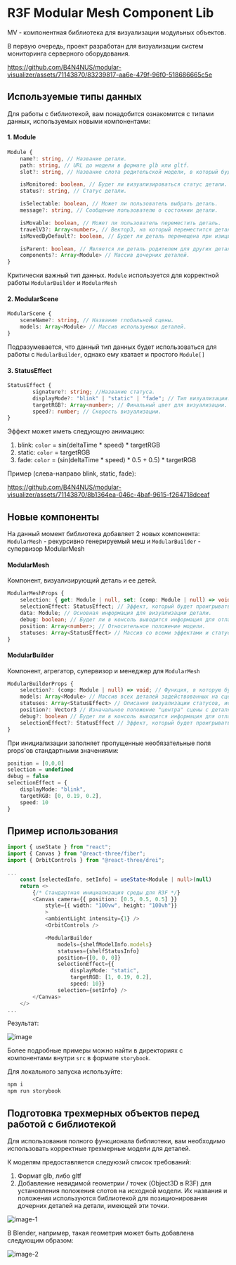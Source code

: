 # R3F Modular Mesh Component Lib

MV - компонентная библиотека для визуализации модульных объектов. 

В первую очередь, проект разработан для визуализации систем мониторинга серверного оборудования.

https://github.com/B4N4NUS/modular-visualizer/assets/71143870/83239817-aa6e-479f-96f0-518686665c5e



## Используемые типы данных
Для работы с библиотекой, вам понадобится ознакомится с типами данных, используемых новыми компонентами:

#### 1. Module
```ts
Module {
    name?: string, // Название детали.
    path: string, // URL до модели в формате glb или gltf.
    slot?: string, // Название слота родительской модели, в который будет вставлена данная деталь.

    isMonitored: boolean, // Будет ли визуализироваться статус детали.
    status?: string, // Статус детали.

    isSelectable: boolean, // Может ли пользователь выбрать деталь.
    message?: string, // Сообщение пользователю о состоянии детали.

    isMovable: boolean, // Может ли пользователь переместить деталь.
    travelV3?: Array<number>, // Вектор3, на который переместится деталь.
    isMovedByDefault?: boolean, // Будет ли деталь перемещена при изициализации модели.

    isParent: boolean, // Является ли деталь родителем для других деталей.
    components?: Array<Module> // Массив дочерних деталей.
}
```
Критически важный тип данных. ```Module``` используется для корректной работы ```ModularBuilder``` и ```ModularMesh```

#### 2. ModularScene
```ts
ModularScene {
    sceneName?: string, // Название глобальной сцены.
    models: Array<Module> // Массив используемых деталей.
}
```
Подразумевается, что данный тип данных будет использоваться для работы с ```ModularBuilder```, однако ему хватает и простого ```Module[]```

#### 3. StatusEffect
```ts
StatusEffect {
        signature?: string; //Название статуса.
        displayMode?: "blink" | "static" | "fade"; // Тип визуализации.
        targetRGB?: Array<number>; // Финальный цвет для визуализации.
        speed?: number; // Скорость визуализации.
}
```
Эффект может иметь следующую анимацию:

1. blink: ```color``` = sin(deltaTime * speed) * targetRGB
2. static: ```color``` = targetRGB
3. fade: ```color``` = (sin(deltaTime * speed) * 0.5 + 0.5) * targetRGB

Пример (слева-направо blink, static, fade):

https://github.com/B4N4NUS/modular-visualizer/assets/71143870/8b1364ea-046c-4baf-9615-f264718dceaf



## Новые компоненты
На данный момент библиотека добавляет 2 новых компонента: ```ModularMesh``` - рекурсивно генерируемый меш и ```ModularBuilder``` - супервизор ModularMesh

#### ModularMesh
Компонент, визуализирующий деталь и ее детей.
```ts
ModularMeshProps {
    selection: { get: Module | null, set: (comp: Module | null) => void }; // Получение и изменение информации о выбранной пользователем детали.
    selectionEffect: StatusEffect; // Эффект, который будет проигрываться при выборе детали.
    data: Module; // Основная информация для визуализации детали.
    debug: boolean; // Будет ли в консоль выводится информация для отладки.
    position: Array<number>; // Относительное положение модели.
    statuses: Array<StatusEffect> // Массив со всеми эффектами и статусами, добавленными в ModularBuilder
}
```

#### ModularBuilder
Компонент, агрегатор, супервизор и менеджер для ```ModularMesh```
```ts
ModularBuilderProps {
    selection?: (comp: Module | null) => void; // Функция, в которую будет передаваться информация детали, выбранной пользователем.Callback, если по-научному.
    models: Array<Module> // Массив всех деталей задействованных на сцене.
    statuses: Array<StatusEffect> // Описания визуализации статусов, используемых в деталях.
    position?: Vector3 // Изначальное положение "центра" сцены с деталями.
    debug?: boolean // Будет ли в консоль выводится информация для отладки.
    selectionEffect?: StatusEffect // Эффект, который будет проигрываться при выборе детали.
}
```
При инициализации заполняет пропущенные необязательные поля props'ов стандартными значениями:
```ts
position = [0,0,0]
selection = undefined
debug = false
selectionEffect = {
    displayMode: "blink",
    targetRGB: [0, 0.19, 0.2],
    speed: 10
}
```

## Пример использования
```ts
import { useState } from "react";
import { Canvas } from "@react-three/fiber";
import { OrbitControls } from "@react-three/drei";

...
    const [selectedInfo, setInfo] = useState<Module | null>(null)
    return <>
        {/* Стандартная инициализация среды для R3F */}
        <Canvas camera={{ position: [0.5, 0.5, 0.5] }} 
            style={{ width: "100vw", height: "100vh"}} 
            >
            <ambientLight intensity={1} />
            <OrbitControls />

            <ModularBuilder 
                models={shelfModelInfo.models} 
                statuses={shelfStatusInfo} 
                position={[0, 0, 0]} 
                selectionEffect={{
                    displayMode: "static",
                    targetRGB: [1, 0.19, 0.2],
                    speed: 10}} 
                selection={setInfo} />
        </Canvas>
    </>
...
```
Результат:

![image](https://github.com/B4N4NUS/modular-visualizer/assets/71143870/69308c41-71ab-4d77-9164-536ab14ef403)



Более подробные примеры можно найти в директориях с компонентами внутри ```src``` в формате ```storybook```. 

Для локального запуска используйте:
```sh
npm i
npm run storybook
```

## Подготовка трехмерных объектов перед работой с библиотекой
Для использования полного функционала библиотеки, вам необходимо использовать корректные трехмерные модели для деталей. 

К моделям предоставляется следуюзий список требований:

1. Формат glb, либо gltf
2. Добавление невидимой геометрии / точек (Object3D в R3F) для установления положения слотов на исходной модели. Их названия и положения используются библиотекой для позиционирования дочерних деталей на детали, имеющей эти точки.

![image-1](https://github.com/B4N4NUS/modular-visualizer/assets/71143870/d72fe023-3c05-416b-9332-b314db6d2fc1)


В Blender, например, такая геометрия может быть добавлена следующим образом:

![image-2](https://github.com/B4N4NUS/modular-visualizer/assets/71143870/be00f5fb-802d-45b0-ac70-66848f9e62a2)




